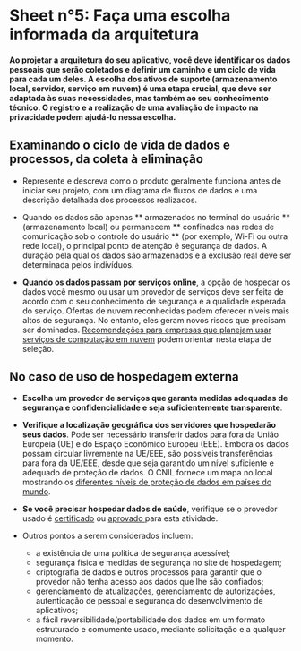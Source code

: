 # Sheet n°5: Faça uma escolha informada da arquitetura

#### Ao projetar a arquitetura do seu aplicativo, você deve identificar os dados pessoais que serão coletados e definir um caminho e um ciclo de vida para cada um deles. A escolha dos ativos de suporte (armazenamento local, servidor, serviço em nuvem) é uma etapa crucial, que deve ser adaptada às suas necessidades, mas também ao seu conhecimento técnico. O registro e a realização de uma avaliação de impacto na privacidade podem ajudá-lo nessa escolha.

## Examinando o ciclo de vida de dados e processos, da coleta à eliminação

* Represente e descreva como o produto geralmente funciona antes de iniciar seu projeto, com um diagrama de fluxos de dados e uma descrição detalhada dos processos realizados.

* Quando os dados são apenas ** armazenados no terminal do usuário ** (armazenamento local) ou permanecem ** confinados nas redes de comunicação sob o controle do usuário ** (por exemplo, Wi-Fi ou outra rede local), o principal ponto de atenção é segurança de dados. A duração pela qual os dados são armazenados e a exclusão real deve ser determinada pelos indivíduos.

* **Quando os dados passam por serviços online**, a opção de hospedar os dados você mesmo ou usar um provedor de serviços deve ser feita de acordo com o seu conhecimento de segurança e a qualidade esperada do serviço. Ofertas de nuvem reconhecidas podem oferecer níveis mais altos de segurança. No entanto, eles geram novos riscos que precisam ser dominados. [Recomendações para empresas que planejam usar serviços de computação em nuvem](https://www.cnil.fr/sites/default/files/typo/document/Recommendations_for_companies_planning_to_use_Cloud_computing_services.pdf) podem orientar nesta etapa de seleção.

## No caso de uso de hospedagem externa

* **Escolha um provedor de serviços que garanta medidas adequadas de segurança e confidencialidade e seja suficientemente transparente**.

* **Verifique a localização geográfica dos servidores que hospedarão seus dados**. Pode ser necessário transferir dados para fora da União Europeia (UE) e do Espaço Econômico Europeu (EEE). Embora os dados possam circular livremente na UE/EEE, são possíveis transferências para fora da UE/EEE, desde que seja garantido um nível suficiente e adequado de proteção de dados. O CNIL fornece um mapa no local mostrando os [diferentes níveis de proteção de dados em países do mundo](https://www.cnil.fr/en/data-protection-around-the-world).

* **Se você precisar hospedar dados de saúde**, verifique se o provedor usado é [certificado](https://esante.gouv.fr/labels-certifications/hds/liste-des-herbergeurs-certifies) ou [aprovado ](https://esante.gouv.fr/labels-certifications/hds/liste-des-herbergeurs-agrees) para esta atividade.

* Outros pontos a serem considerados incluem:
     - a existência de uma política de segurança acessível;
     - segurança física e medidas de segurança no site de hospedagem;
     - criptografia de dados e outros processos para garantir que o provedor não tenha acesso aos dados que lhe são confiados;
     - gerenciamento de atualizações, gerenciamento de autorizações, autenticação de pessoal e segurança do desenvolvimento de aplicativos;
     - a fácil reversibilidade/portabilidade dos dados em um formato estruturado e comumente usado, mediante solicitação e a qualquer momento.



